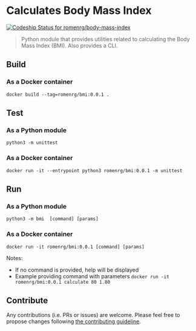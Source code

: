 # Calculates Body Mass Index
[![Codeship Status for romenrg/body-mass-index](https://app.codeship.com/projects/e0077cc0-7641-43c1-9cb1-1b41646a852d/status?branch=master)](https://app.codeship.com/projects/422578)
> Python module that provides utilities related to calculating the Body Mass Index (BMI). Also provides a CLI. 

## Build

### As a Docker container
`docker build --tag=romenrg/bmi:0.0.1 .`

## Test

### As a Python module
`python3 -m unittest`

### As a Docker container
`docker run -it --entrypoint python3 romenrg/bmi:0.0.1 -m unittest`

## Run

### As a Python module
`python3 -m bmi  [command] [params]`

### As a Docker container
`docker run -it romenrg/bmi:0.0.1 [command] [params]`

Notes:
* If no command is provided, help will be displayed
* Example providing command with parameters `docker run -it romenrg/bmi:0.0.1 calculate 80 1.80`

## Contribute

Any contributions (i.e. PRs or issues) are welcome. Please feel free to propose changes following [the contributing guideline](CONTRIBUTING.md).

